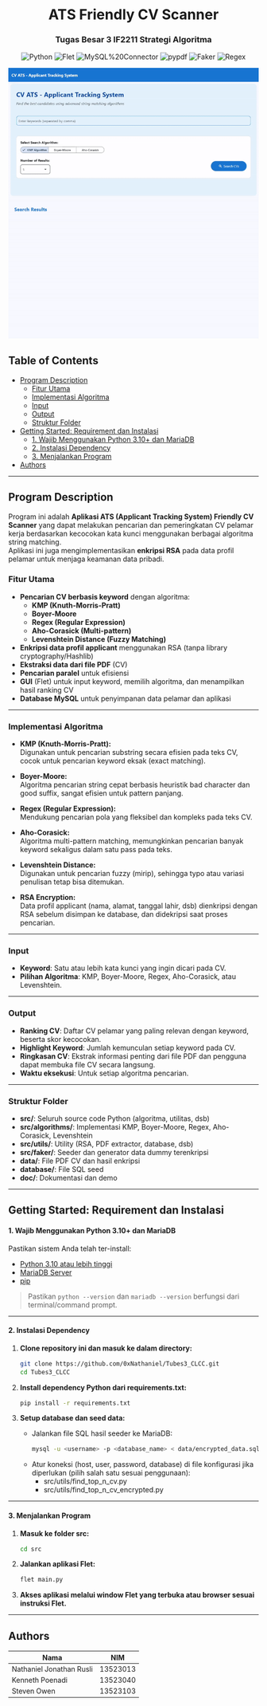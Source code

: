 <div align="center"> 
  <h1> ATS Friendly CV Scanner </h1>
  <h3> Tugas Besar 3 IF2211 Strategi Algoritma </h3>

![Python](https://img.shields.io/badge/Python-3.10%2B-blue?logo=python)
![Flet](https://img.shields.io/badge/Flet-UI-green?logo=flet)
![MySQL%20Connector](https://img.shields.io/badge/MySQL%20Connector-Database-blue?logo=mysql)
![pypdf](https://img.shields.io/badge/pypdf-PDF--Parsing-yellow?logo=adobeacrobatreader)
![Faker](https://img.shields.io/badge/Faker-Dummy%20Data-orange?logo=python)
![Regex](https://img.shields.io/badge/Regex-Built--in-lightgrey)

![DEMO GIF](./doc/Demo.gif)

</div>

## Table of Contents

- [Program Description](#program-description)
  - [Fitur Utama](#fitur-utama)
  - [Implementasi Algoritma](#implementasi-algoritma)
  - [Input](#input)
  - [Output](#output)
  - [Struktur Folder](#struktur-folder)
- [Getting Started: Requirement dan Instalasi](#getting-started-requirement-dan-instalasi)
  - [1. Wajib Menggunakan Python 3.10+ dan MariaDB](#1-wajib-menggunakan-python-310-dan-mariadb)
  - [2. Instalasi Dependency](#2-instalasi-dependency)
  - [3. Menjalankan Program](#3-menjalankan-program)
- [Authors](#authors)

---

## Program Description

Program ini adalah **Aplikasi ATS (Applicant Tracking System) Friendly CV Scanner** yang dapat melakukan pencarian dan pemeringkatan CV pelamar kerja berdasarkan kecocokan kata kunci menggunakan berbagai algoritma string matching.  
Aplikasi ini juga mengimplementasikan **enkripsi RSA** pada data profil pelamar untuk menjaga keamanan data pribadi.

### Fitur Utama

- **Pencarian CV berbasis keyword** dengan algoritma:
  - **KMP (Knuth-Morris-Pratt)**
  - **Boyer-Moore**
  - **Regex (Regular Expression)**
  - **Aho-Corasick (Multi-pattern)**
  - **Levenshtein Distance (Fuzzy Matching)**
- **Enkripsi data profil applicant** menggunakan RSA (tanpa library cryptography/Hashlib)
- **Ekstraksi data dari file PDF** (CV)
- **Pencarian paralel** untuk efisiensi
- **GUI** (Flet) untuk input keyword, memilih algoritma, dan menampilkan hasil ranking CV
- **Database MySQL** untuk penyimpanan data pelamar dan aplikasi

---

### Implementasi Algoritma

- **KMP (Knuth-Morris-Pratt):**  
  Digunakan untuk pencarian substring secara efisien pada teks CV, cocok untuk pencarian keyword eksak (exact matching).

- **Boyer-Moore:**  
  Algoritma pencarian string cepat berbasis heuristik bad character dan good suffix, sangat efisien untuk pattern panjang.

- **Regex (Regular Expression):**  
  Mendukung pencarian pola yang fleksibel dan kompleks pada teks CV.

- **Aho-Corasick:**  
  Algoritma multi-pattern matching, memungkinkan pencarian banyak keyword sekaligus dalam satu pass pada teks.

- **Levenshtein Distance:**  
  Digunakan untuk pencarian fuzzy (mirip), sehingga typo atau variasi penulisan tetap bisa ditemukan.

- **RSA Encryption:**  
  Data profil applicant (nama, alamat, tanggal lahir, dsb) dienkripsi dengan RSA sebelum disimpan ke database, dan didekripsi saat proses pencarian.

---

### Input

- **Keyword**: Satu atau lebih kata kunci yang ingin dicari pada CV.
- **Pilihan Algoritma**: KMP, Boyer-Moore, Regex, Aho-Corasick, atau Levenshtein.

---

### Output

- **Ranking CV**: Daftar CV pelamar yang paling relevan dengan keyword, beserta skor kecocokan.
- **Highlight Keyword**: Jumlah kemunculan setiap keyword pada CV.
- **Ringkasan CV**: Ekstrak informasi penting dari file PDF dan pengguna dapat membuka file CV secara langsung.
- **Waktu eksekusi**: Untuk setiap algoritma pencarian.

---

### Struktur Folder

- **src/**: Seluruh source code Python (algoritma, utilitas, dsb)
- **src/algorithms/**: Implementasi KMP, Boyer-Moore, Regex, Aho-Corasick, Levenshtein
- **src/utils/**: Utility (RSA, PDF extractor, database, dsb)
- **src/faker/**: Seeder dan generator data dummy terenkripsi
- **data/**: File PDF CV dan hasil enkripsi
- **database/**: File SQL seed
- **doc/**: Dokumentasi dan demo

---

## Getting Started: Requirement dan Instalasi

#### 1. Wajib Menggunakan Python 3.10+ dan MariaDB

Pastikan sistem Anda telah ter-install:

- [Python 3.10 atau lebih tinggi](https://www.python.org/downloads/)
- [MariaDB Server](https://mariadb.org/download/)
- [pip](https://pip.pypa.io/en/stable/)

> Pastikan `python --version` dan `mariadb --version` berfungsi dari terminal/command prompt.

---

#### 2. Instalasi Dependency

1. **Clone repository ini dan masuk ke dalam directory:**

   ```bash
   git clone https://github.com/0xNathaniel/Tubes3_CLCC.git
   cd Tubes3_CLCC
   ```

2. **Install dependency Python dari requirements.txt:**

   ```bash
   pip install -r requirements.txt
   ```

3. **Setup database dan seed data:**
   - Jalankan file SQL hasil seeder ke MariaDB:
     ```bash
     mysql -u <username> -p <database_name> < data/encrypted_data.sql
     ```
   - Atur koneksi (host, user, password, database) di file konfigurasi jika diperlukan (pilih salah satu sesuai penggunaan):
     - src/utils/find_top_n_cv.py
     - src/utils/find_top_n_cv_encrypted.py

---

#### 3. Menjalankan Program

1. **Masuk ke folder src:**

   ```bash
   cd src
   ```

2. **Jalankan aplikasi Flet:**

   ```bash
   flet main.py
   ```

3. **Akses aplikasi melalui window Flet yang terbuka atau browser sesuai instruksi Flet.**

---

## Authors

| Nama                     | NIM      |
| ------------------------ | -------- |
| Nathaniel Jonathan Rusli | 13523013 |
| Kenneth Poenadi          | 13523040 |
| Steven Owen              | 13523103 |
